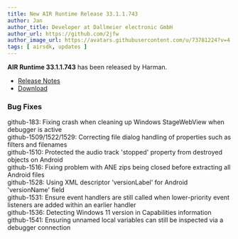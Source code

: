 ```yaml
---
title: New AIR Runtime Release 33.1.1.743
author: Jan
author_title: Developer at Dallmeier electronic GmbH
author_url: https://github.com/2jfw
author_image_url: https://avatars.githubusercontent.com/u/73781224?v=4
tags: [ airsdk, updates ]
---
```


**AIR Runtime 33.1.1.743** has been released by Harman.


- [Release Notes](https://airsdk.harman.com/api/versions/33.1.1.743/release-notes/Release_Notes_AIR_SDK_33.1.1.743.pdf)
- [Download](https://airsdk.harman.com/download/33.1.1.743)


### Bug Fixes  
github-183: Fixing crash when cleaning up Windows StageWebView when debugger is active  
github-1509/1522/1529: Correcting file dialog handling of properties such as filters and filenames  
github-1510: Protected the audio track 'stopped' property from destroyed objects on Android  
github-1516: Fixing problem with ANE zips being closed before extracting all Android files  
github-1528: Using XML descriptor 'versionLabel' for Android 'versionName' field  
github-1531: Ensure event handlers are still called when lower-priority event listeners are added within an earlier handler  
github-1536: Detecting Windows 11 version in Capabilities information  
github-1541: Ensuring unnamed local variables can still be inspected via a debugger connection  
